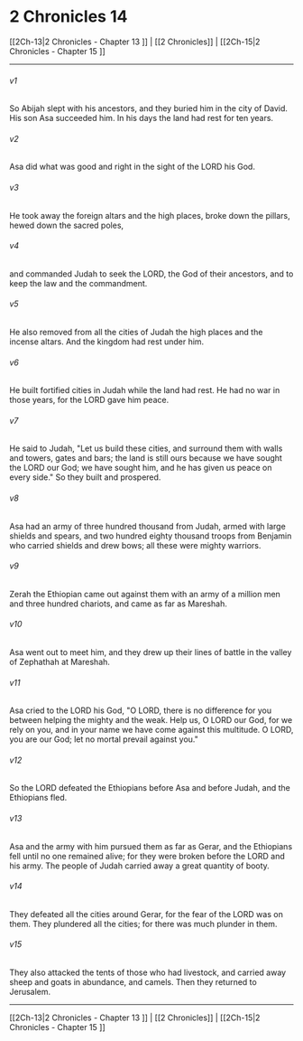 # 2 Chronicles 14

[[2Ch-13|2 Chronicles - Chapter 13 ]] | [[2 Chronicles]] | [[2Ch-15|2 Chronicles - Chapter 15 ]]
***

###### v1
So Abijah slept with his ancestors, and they buried him in the city of David. His son Asa succeeded him. In his days the land had rest for ten years.
###### v2
Asa did what was good and right in the sight of the LORD his God.
###### v3
He took away the foreign altars and the high places, broke down the pillars, hewed down the sacred poles,
###### v4
and commanded Judah to seek the LORD, the God of their ancestors, and to keep the law and the commandment.
###### v5
He also removed from all the cities of Judah the high places and the incense altars. And the kingdom had rest under him.
###### v6
He built fortified cities in Judah while the land had rest. He had no war in those years, for the LORD gave him peace.
###### v7
He said to Judah, "Let us build these cities, and surround them with walls and towers, gates and bars; the land is still ours because we have sought the LORD our God; we have sought him, and he has given us peace on every side." So they built and prospered.
###### v8
Asa had an army of three hundred thousand from Judah, armed with large shields and spears, and two hundred eighty thousand troops from Benjamin who carried shields and drew bows; all these were mighty warriors.
###### v9
Zerah the Ethiopian came out against them with an army of a million men and three hundred chariots, and came as far as Mareshah.
###### v10
Asa went out to meet him, and they drew up their lines of battle in the valley of Zephathah at Mareshah.
###### v11
Asa cried to the LORD his God, "O LORD, there is no difference for you between helping the mighty and the weak. Help us, O LORD our God, for we rely on you, and in your name we have come against this multitude. O LORD, you are our God; let no mortal prevail against you."
###### v12
So the LORD defeated the Ethiopians before Asa and before Judah, and the Ethiopians fled.
###### v13
Asa and the army with him pursued them as far as Gerar, and the Ethiopians fell until no one remained alive; for they were broken before the LORD and his army. The people of Judah carried away a great quantity of booty.
###### v14
They defeated all the cities around Gerar, for the fear of the LORD was on them. They plundered all the cities; for there was much plunder in them.
###### v15
They also attacked the tents of those who had livestock, and carried away sheep and goats in abundance, and camels. Then they returned to Jerusalem.

***

[[2Ch-13|2 Chronicles - Chapter 13 ]] | [[2 Chronicles]] | [[2Ch-15|2 Chronicles - Chapter 15 ]]
